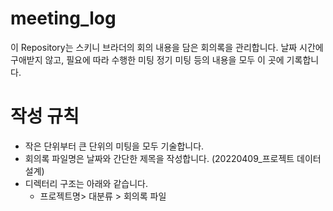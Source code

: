 # meeting_log
이 Repository는 스키니 브라더의 회의 내용을 담은 회의록을 관리합니다.
날짜 시간에 구애받지 않고, 필요에 따라 수행한 미팅 정기 미팅 등의 내용을 모두 이 곳에 기록합니다.

# 작성 규칙
 - 작은 단위부터 큰 단위의 미팅을 모두 기술합니다.
 - 회의록 파일명은 날짜와 간단한 제목을 작성합니다. (20220409_프로젝트 데이터 설계)
 - 디렉터리 구조는 아래와 같습니다.
   - 프로젝트명> 대분류 > 회의록 파일
